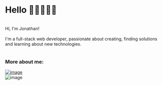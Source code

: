 <h1>Hello 👋🏽👨🏽‍💻</h1>
</br>
Hi, I'm Jonathan! 
<br/><br/>
I'm a full-stack web developer, passionate about creating, finding solutions and learning about new technologies.
<br/><br/>

### More about me:


<a href="https://www.linkedin.com/in/jonathanpulido/">![image](https://img.shields.io/badge/LinkedIn-0077B5?style=for-the-badge&logo=linkedin&logoColor=white)</a>
<br/>
![image](https://www.codewars.com/users/Jonathan%20Pulido/badges/micro)
